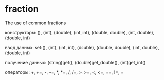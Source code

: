 # fraction
The use of common fractions


конструкторы: (), (int), (double), (int, int), (double, double), (int, double), (double, int)

ввод данных: set:(), (int), (int, int), (double), (double, double), (int, double), (double, int)

получение данных: (string)get(), (double)get_double(), (int)get_int()

операторы: +, +=, -, -=, *, *=, /, /=, >, >=, <, <=, ==, !=, =
